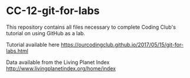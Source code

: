 # CC-12-git-for-labs

This repository contains all files necessary to complete Coding Club's tutorial on using GitHub as a lab.

Tutorial available here https://ourcodingclub.github.io/2017/05/15/git-for-labs.html

Data available from the Living Planet Index http://www.livingplanetindex.org/home/index
